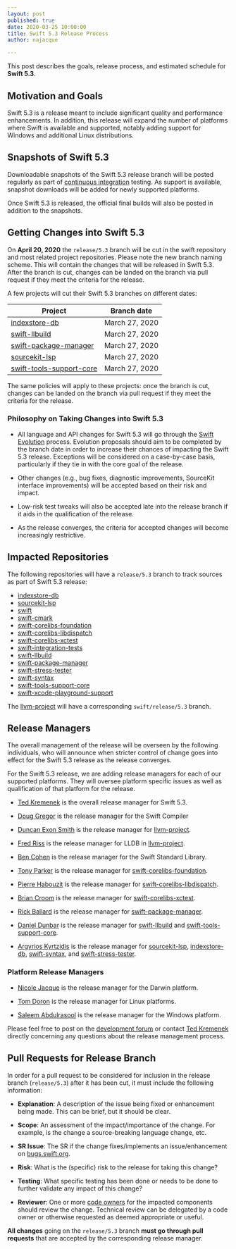 ```yaml
---
layout: post
published: true
date: 2020-03-25 10:00:00
title: Swift 5.3 Release Process
author: najacque

---
```


This post describes the goals, release process, and estimated schedule for **Swift 5.3**.

## Motivation and Goals

Swift 5.3 is a release meant to include significant quality and performance enhancements. In addition, this release will expand the number of platforms where Swift is available and supported, notably adding support for Windows and additional Linux distributions.

## Snapshots of Swift 5.3

Downloadable snapshots of the Swift 5.3 release branch will be posted
regularly as part of [continuous integration](https://ci.swift.org) testing. As support is available, snapshot downloads will be added for newly supported platforms.

Once Swift 5.3 is released, the official final builds will also be posted in addition to the snapshots.

## Getting Changes into Swift 5.3

On **April 20, 2020** the `release/5.3` branch will be cut in the swift repository and most related project repositories. Please note the new branch naming scheme. This will contain the changes that will be released in Swift 5.3. After the branch is cut, changes can be landed on the branch via pull request if they meet the criteria for the release.

A few projects will cut their Swift 5.3 branches on different dates:

| Project  | Branch date  |
|---------|-------------|
|  [indexstore-db] | March 27, 2020 |
|  [swift-llbuild] | March 27, 2020 |
|  [swift-package-manager] | March 27, 2020 |
|  [sourcekit-lsp] | March 27, 2020 |
|  [swift-tools-support-core] | March 27, 2020 |

The same policies will apply to these projects: once the branch is cut, changes can be landed on the branch via pull request if they meet the criteria for the release.

### Philosophy on Taking Changes into Swift 5.3

- All language and API changes for Swift 5.3 will go through the [Swift
  Evolution](https://github.com/apple/swift-evolution) process.  Evolution
  proposals should aim to be completed by the branch date in order to
  increase their chances of impacting the Swift 5.3 release. Exceptions
  will be considered on a case-by-case basis, particularly if they tie
  in with the core goal of the release.

- Other changes (e.g., bug fixes, diagnostic improvements, SourceKit interface
  improvements) will be accepted based on their risk and impact.

- Low-risk test tweaks will also be accepted late into the release branch if
  it aids in the qualification of the release.

- As the release converges, the criteria for accepted changes will become
  increasingly restrictive.

## Impacted Repositories

The following repositories will have a `release/5.3` branch to track
sources as part of Swift 5.3 release:

* [indexstore-db]
* [sourcekit-lsp]
* [swift]
* [swift-cmark]
* [swift-corelibs-foundation]
* [swift-corelibs-libdispatch]
* [swift-corelibs-xctest]
* [swift-integration-tests]
* [swift-llbuild]
* [swift-package-manager]
* [swift-stress-tester]
* [swift-syntax]
* [swift-tools-support-core]
* [swift-xcode-playground-support]

The [llvm-project] will have a corresponding `swift/release/5.3` branch.

## Release Managers

The overall management of the release will be overseen by the following
individuals, who will announce when stricter control of change goes into
effect for the Swift 5.3 release as the release converges.  

For the Swift 5.3 release, we are adding release managers for each of our supported platforms. They will oversee platform specific issues as well as qualification of that platform for the release.

- [Ted Kremenek] is the overall release manager for Swift 5.3.

- [Doug Gregor](https://github.com/DougGregor) is the release manager for the Swift Compiler

- [Duncan Exon Smith](https://github.com/dexonsmith) is the release manager for
  [llvm-project].

- [Fred Riss](https://github.com/fredriss) is the release manager for LLDB in [llvm-project].

- [Ben Cohen](https://github.com/airspeedswift) is the release manager for the
  Swift Standard Library.

- [Tony Parker](https://github.com/parkera) is the release manager for
  [swift-corelibs-foundation].

- [Pierre Habouzit](https://github.com/MadCoder) is the release manager for
  [swift-corelibs-libdispatch].

- [Brian Croom](https://github.com/briancroom) is the release manager for
  [swift-corelibs-xctest].

- [Rick Ballard](https://github.com/rballard) is the release manager for
  [swift-package-manager].

- [Daniel Dunbar](https://github.com/ddunbar) is the release manager for
  [swift-llbuild] and [swift-tools-support-core].

- [Argyrios Kyrtzidis](https://github.com/akyrtzi) is the release manager for [sourcekit-lsp], [indexstore-db], [swift-syntax], and [swift-stress-tester].


### Platform Release Managers

- [Nicole Jacque](https://github.com/najacque) is the release manager for the Darwin platform.

- [Tom Doron](https://github.com/tomerd) is the release manager for Linux platforms.

- [Saleem Abdulrasool](https://github.com/compnerd) is the release manager for the Windows platform.


Please feel free to post on the [development forum](https://forums.swift.org/c/development/compiler)
or contact [Ted Kremenek] directly concerning any questions about the release management
process.

## Pull Requests for Release Branch

In order for a pull request to be considered for inclusion in the release
branch (`release/5.3`) after it has been cut, it must include the following
information:

- **Explanation**: A description of the issue being fixed or enhancement being
  made.  This can be brief, but it should be clear.

- **Scope**: An assessment of the impact/importance of the change. For
  example, is the change a source-breaking language change, etc.

- **SR Issue**: The SR if the change fixes/implements an issue/enhancement on
  [bugs.swift.org](https://bugs.swift.org).

- **Risk**: What is the (specific) risk to the release for taking this change?

- **Testing**: What specific testing has been done or needs to be done to
  further validate any impact of this change?

- **Reviewer**: One or more [code owners]({{site.url}}/community/#code-owners)
  for the impacted components should review the change. Technical review can
  be delegated by a code owner or otherwise requested as deemed appropriate or
  useful.

**All changes** going on the `release/5.3` branch **must go through pull requests** that are
accepted by the corresponding release manager.

[Ted Kremenek]: https://github.com/tkremenek
[swift]: https://github.com/apple/swift
[llvm-project]: https://github.com/apple/llvm-project
[swift-cmark]: https://github.com/apple/swift-cmark
[swift-syntax]: https://github.com/apple/swift-syntax
[swift-llbuild]: https://github.com/apple/swift-llbuild
[swift-package-manager]: https://github.com/apple/swift-package-manager
[swift-corelibs-foundation]: https://github.com/apple/swift-corelibs-foundation
[swift-corelibs-libdispatch]: https://github.com/apple/swift-corelibs-libdispatch
[swift-xcode-playground-support]: https://github.com/apple/swift-xcode-playground-support
[swift-integration-tests]: https://github.com/apple/swift-integration-tests
[swift-corelibs-xctest]: https://github.com/apple/swift-corelibs-xctest
[sourcekit-lsp]: https://github.com/apple/sourcekit-lsp
[indexstore-db]: https://github.com/apple/indexstore-db
[swift-stress-tester]: https://github.com/apple/swift-stress-tester
[swift-tools-support-core]: https://github.com/apple/swift-tools-support-core

